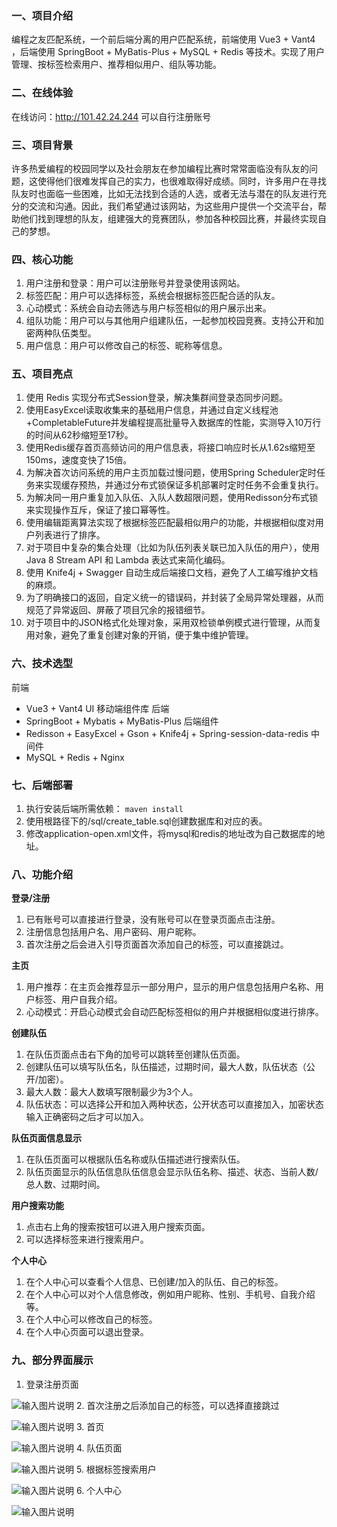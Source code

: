 ### 一、项目介绍
编程之友匹配系统，一个前后端分离的用户匹配系统，前端使用 Vue3 + Vant4 ，后端使用 SpringBoot + MyBatis-Plus + MySQL + Redis 等技术。实现了用户管理、按标签检索用户、推荐相似用户、组队等功能。 
### 二、在线体验
在线访问：http://101.42.24.244
可以自行注册账号
### 三、项目背景
许多热爱编程的校园同学以及社会朋友在参加编程比赛时常常面临没有队友的问题，这使得他们很难发挥自己的实力，也很难取得好成绩。同时，许多用户在寻找队友时也面临一些困难，比如无法找到合适的人选，或者无法与潜在的队友进行充分的交流和沟通。因此，我们希望通过该网站，为这些用户提供一个交流平台，帮助他们找到理想的队友，组建强大的竞赛团队，参加各种校园比赛，并最终实现自己的梦想。
### 四、核心功能

1. 用户注册和登录：用户可以注册账号并登录使用该网站。
2. 标签匹配：用户可以选择标签，系统会根据标签匹配合适的队友。
3. 心动模式：系统会自动去筛选与用户标签相似的用户展示出来。
4. 组队功能：用户可以与其他用户组建队伍，一起参加校园竞赛。支持公开和加密两种队伍类型。
5. 用户信息：用户可以修改自己的标签、昵称等信息。

### 五、项目亮点
1. 使用 Redis 实现分布式Session登录，解决集群间登录态同步问题。
2. 使用EasyExcel读取收集来的基础用户信息，并通过自定义线程池+CompletableFuture并发编程提高批量导入数据库的性能，实测导入10万行的时间从62秒缩短至17秒。 
3. 使用Redis缓存首页高频访问的用户信息表，将接口响应时长从1.62s缩短至150ms，速度变快了15倍。
4. 为解决首次访问系统的用户主页加载过慢问题，使用Spring Scheduler定时任务来实现缓存预热，并通过分布式锁保证多机部署时定时任务不会重复执行。 
5. 为解决同一用户重复加入队伍、入队人数超限问题，使用Redisson分布式锁来实现操作互斥，保证了接口幂等性。
6. 使用编辑距离算法实现了根据标签匹配最相似用户的功能，并根据相似度对用户列表进行了排序。
7. 对于项目中复杂的集合处理（比如为队伍列表关联已加入队伍的用户），使用 Java 8 Stream API 和 Lambda 表达式来简化编码。
8. 使用 Knife4j + Swagger 自动生成后端接口文档，避免了人工编写维护文档的麻烦。
9. 为了明确接口的返回，自定义统一的错误码，并封装了全局异常处理器，从而规范了异常返回、屏蔽了项目冗余的报错细节。
10. 对于项目中的JSON格式化处理对象，采用双检锁单例模式进行管理，从而复用对象，避免了重复创建对象的开销，便于集中维护管理。
### 六、技术选型
前端
- Vue3 + Vant4 UI 移动端组件库
后端
- SpringBoot + Mybatis + MyBatis-Plus 
后端组件
- Redisson + EasyExcel + Gson + Knife4j + Spring-session-data-redis 
中间件
- MySQL + Redis + Nginx
### 七、后端部署
1. 执行安装后端所需依赖：
`maven install`
2. 使用根路径下的/sql/create_table.sql创建数据库和对应的表。
3. 修改application-open.xml文件，将mysql和redis的地址改为自己数据库的地址。
### 八、功能介绍
 **登录/注册**
1. 已有账号可以直接进行登录，没有账号可以在登录页面点击注册。
2. 注册信息包括用户名、用户密码、用户昵称。 
3. 首次注册之后会进入引导页面首次添加自己的标签，可以直接跳过。

 **主页** 
1. 用户推荐：在主页会推荐显示一部分用户，显示的用户信息包括用户名称、用户标签、用户自我介绍。
2. 心动模式：开启心动模式会自动匹配标签相似的用户并根据相似度进行排序。

 **创建队伍** 
1. 在队伍页面点击右下角的加号可以跳转至创建队伍页面。
2. 创建队伍可以填写队伍名，队伍描述，过期时间，最大人数，队伍状态（公开/加密）。
3. 最大人数：最大人数填写限制最少为3个人。
4. 队伍状态：可以选择公开和加入两种状态，公开状态可以直接加入，加密状态输入正确密码之后才可以加入。

 **队伍页面信息显示** 
1. 在队伍页面可以根据队伍名称或队伍描述进行搜索队伍。
2. 队伍页面显示的队伍信息队伍信息会显示队伍名称、描述、状态、当前人数/总人数、过期时间。

 **用户搜索功能**
1. 点击右上角的搜索按钮可以进入用户搜索页面。
2. 可以选择标签来进行搜索用户。

 **个人中心**
1. 在个人中心可以查看个人信息、已创建/加入的队伍、自己的标签。
2. 在个人中心可以对个人信息修改，例如用户昵称、性别、手机号、自我介绍等。
3. 在个人中心可以修改自己的标签。
4. 在个人中心页面可以退出登录。
### 九、部分界面展示
1. 登录注册页面

![输入图片说明](image.png) 
2. 首次注册之后添加自己的标签，可以选择直接跳过

![输入图片说明](image.png)
3. 首页

![输入图片说明](image.png) 
4. 队伍页面

![输入图片说明](image.png) 
5. 根据标签搜索用户

![输入图片说明](image.png)
6. 个人中心

![输入图片说明](image.png) 





